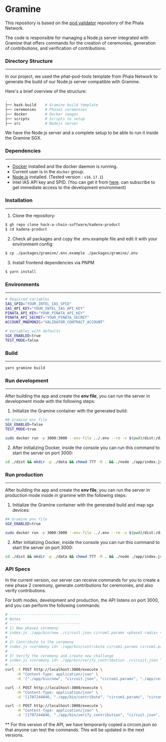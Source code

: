 # Gramine
This repository is based on the [pod validator](https://github.com/Phala-Network/phat-pod-tools) repository of the Phala Network.

The code is responsible for managing a Node.js server integrated with Gramine that offers commands for the creation of ceremonies, generation of contributions, and verification of contributions.

### Directory Structure
-----------------
In our project, we used the phat-pod-tools template from Phala Network to generate the build of our Node.js server compatible with Gramine.

Here's a brief overview of the structure:

```bash
.
├── bazk-build    # Gramine build template
├── ceremonies    # Phase1 ceremonies
├── docker        # Docker images
├── scripts       # Scripts to setup
├── src           # Nodejs server
```

We have the Node.js server and a complete setup to be able to run it inside the Gramine SGX.

### Dependencies
-----------------
- [Docker](https://docs.docker.com/get-docker/) installed and the docker daemon is running.
- Current user is in the `docker` group.
- [Node.js](https://nodejs.org/en/download/) installed. (Tested version : `v16.17.1`)
- Intel IAS API key and SPID. (You can get it from [here](https://api.portal.trustedservices.intel.com/products#product=dev-intel-software-guard-extensions-attestation-service-linkable). can subscribe to get immediate access to the development environment)

### Installation
-----------------
1) Clone the repository:
```bash
$ gh repo clone hack-a-chain-software/kadena-product
$ cd kadena-product
```

2) Check all packages and copy the .env.example file and edit it with your environment config:
```bash
$ cp ./packages/gramine/.env.example ./packages/gramine/.env
```

3) Install frontend dependencies via PNPM
```bash
$ yarn install
```

### Environments
-----------------
```bash
# Required variables
IAS_SPID="YOUR_INTEL_IAS_SPID"
IAS_API_KEY="YOUR_INTEL_IAS_API_KEY"
PINATA_API_KEY="YOUR_PINATA_API_KEY"
PINATA_API_SECRET="YOUR_PINATA_SECRET"
ACCOUNT_MNEMONIC="VALIDATOR_CONTRACT_ACCOUNT"

# Variables with defaults
SGX_ENABLED=true
TEST_MODE=false
```

### Build
-----------------
```bash
yarn gramine build
```

### Run development
-----------------
After building the app and create the **env file**, you can run the server in development mode with the following steps:

1) Initialize the Gramine container with the generated build:
```bash
## Gramine env file
SGX_ENABLED=false
TEST_MODE=true

sudo docker run -p 3000:3000 --env-file ../.env --rm -v $(pwd)/dist:/dist -it gramineproject/gramine:v1.5
```

2) After initializing Docker, inside the console you can run this command to start the server on port 3000:
```bash
cd ./dist && mkdir -p ./data && chmod 777 -R . && ./node ./app/index.js
```

### Run production
-----------------
After building the app and create the **env file**, you can run the server in production mode inside in gramine with the following steps:

1) Initialize the Gramine container with the generated build and map sgx devices:
```bash
## Gramine env file
SGX_ENABLED=true

sudo docker run -p 3000:3000 --env-file ../.env --rm -v $(pwd)/dist:/dist -it gramineproject/gramine:v1.5
```

2) After initializing Docker, inside the console you can run this command to start the server on port 3000: 
```bash
cd ./dist && mkdir -p ./data && chmod 777 -R . && ./node ./app/index.js
```

### API Specs
In the current version, our server can receive commands for you to create a new phase 2 ceremony, generate contributions for ceremonies, and also verify contributions.

For both modes, development and production, the API listens on port 3000, and you can perform the following commands:

```bash
# --------------------------------
# Notes
# --------------------------------
# 1) New phase2 ceremony
# index.js ./app/bin/new ./circuit.json circom1.params <phase1 radix> <power> 256 <ceremony name> <ceremony description> <deadline unix timestamp>
#
# 2) Contribute to the ceremony
# index.js <ceremony id> ./app/bin/contribute circom1.params circom2.params
#
# 3) Verify the ceremony and create new challange
# index.js <ceremony id> ./app/bin/verify_contribution ./circuit.json "circom1.params", "circom2.params"
# --------------------------------
curl -X POST http://localhost:3000/execute \
     -H "Content-Type: application/json" \
     -d '["./app/bin/new", "circuit.json", "circom1.params", "./app/ceremonies/p12", 12, 256, "my ceremony name", "my ceremony description", 1709221725]'

curl -X POST http://localhost:3000/execute \
     -H "Content-Type: application/json" \
     -d '[1707244846, "./app/bin/contribute", "circom1.params", "circom2.params"]'

curl -X POST http://localhost:3000/execute \
     -H "Content-Type: application/json" \
     -d '[1707244846, "./app/bin/verify_contribution", "circuit.json", "circom1.params", "circom2.params", "./"]'
```

** For this version of the API, we have temporarily copied a circom.json so that anyone can test the commands. This will be updated in the next versions.


<!-- ### zkSnark Execution using Gramine

## Introduction

This project demonstrates how to verify the zkSnark proof of the phase1 of the Groth16.

## Prerequisites

- Operating System: Ubuntu 20.04 (other Linux distributions might work but I haven't tested)

## Getting Started

### Copy SSH key to WSL (Windows Subsystem for Linux)

```bash
cp ./.ssh/gramine-vm_key.pem ~/gramine-vm_key.pem
```

### Grant access to SSH key

This command makes the file readable by the owner of the file only.

```bash
chmod 400 ~/gramine-vm_key.pem
```

### Connect to the SGX-enabled machine using SSH

```bash
ssh -i ~/gramine-vm_key.pem azureuser@172.190.7.62
```

### Copy files

If you want to copy files from your local machine to the remote machine, you can use the following command:

```bash
scp -r -i ~/gramine-vm_key.pem /mnt/d/projects/hac/repos/bazk/gramine azureuser@172.190.7.62:~/


scp -r -i ~/gramine-vm_key.pem /mnt/d/projects/hac/repos/bazk/gramine/phase1-build/phase1.manifest.template azureuser@172.190.7.62:~/gramine/phase1-build/

scp -r -i ~/gramine-vm_key.pem /mnt/d/projects/hac/repos/bazk/gramine/phase1-build/Makefile azureuser@172.190.7.62:~/gramine/phase1-build/
```

### Copy files and compile snark-setup inside the vm

```bash
# Local host
scp -r -i ~/gramine-vm_key.pem /mnt/d/Projects/HAC/Repos/snark-setup/phase1 azureuser@172.190.7.62:~/snark-setup/
scp -r -i ~/gramine-vm_key.pem /mnt/d/Projects/HAC/Repos/snark-setup/phase1-cli azureuser@172.190.7.62:~/snark-setup/

# VM host
cargo run --release --bin phase1 --features cli
cp ~/snark-setup/target/release/phase1 ~/gramine/phase1-verify/phase1-verify
cd ~/gramine/
```

#### With SGX Support

Note: This requires the hardare support SGX and properly configured, and the intel aesmd service need to be installed.

To execute your code application within an SGX enclave, utilize the following command:

```bash
sudo make run SGX=1 --always-make
./gramine-sgx phase1-verify
```

#### Without SGX (Direct Mode)

If you prefer to run your application without SGX, you can use:

```bash
sudo make run SGX=0 --always-make
./gramine-direct phase1-verify
```

## Direct execution

### Create a new cerimony

```bash
# HOST
./phase1-verify/phase1-verify --curve-kind bls12_377 --batch-size 512 --contribution-mode full --power 10 --proving-system groth16 new --challenge-fname ./data/challenge_pot10_0001.ptau --challenge-hash-fname ./data/challenge_pot10_0001.ptau.hash

# SGX
./gramine-sgx phase1-verify --curve-kind bls12_377 --batch-size 512 --contribution-mode full --power 10 --proving-system groth16 new --challenge-fname challenge --challenge-hash-fname challenge.verified.hash

### Contribute to the ceremony

```bash
SEED=`tr -dc 'A-F0-9' < /dev/urandom | head -c32`
echo $SEED > ./data/seed1

# First contribution - Step 1 - Contribute to the ceremony and generate a response file
# HOST
./phase1-verify/phase1-verify --curve-kind bls12_377 --batch-size 512 --contribution-mode full --power 10 --seed ./data/seed1 --proving-system groth16 contribute --challenge-fname ./data/challenge_pot10_0001.ptau --challenge-hash-fname ./data/challenge_pot10_0001.ptau.hash --response-fname ./data/response_pot10_0001.ptau --response-hash-fname ./data/response_pot10_0001.ptau.hash

# SGX
./gramine-sgx phase1-verify --curve-kind bls12_377 --batch-size 512 --contribution-mode full --power 10 --seed seed1 --proving-system groth16 contribute --challenge-fname challenge --challenge-hash-fname challenge.verified.hash --response-fname response --response-hash-fname response.verified.hash

# First contribution - Step 2 - Verify the contribution and generate a new challenge file
# HOST 
./phase1-verify/phase1-verify --curve-kind bls12_377 --batch-size 512 --contribution-mode full --power 10 --proving-system groth16 verify-and-transform-pok-and-correctness --challenge-fname ./data/challenge_pot10_0001.ptau --challenge-hash-fname ./data/challenge_pot10_0001.ptau.hash --response-fname ./data/response_pot10_0001.ptau --response-hash-fname ./data/response_pot10_0001.ptau.hash --new-challenge-fname ./data/challenge_pot10_0002.ptau --new-challenge-hash-fname ./data/challenge_pot10_0002.ptau.hash

# SGX
./gramine-sgx phase1-verify --curve-kind bls12_377 --batch-size 512 --contribution-mode full --power 10 --proving-system groth16 verify-and-transform-pok-and-correctness --challenge-fname challenge --challenge-hash-fname challenge.verified.hash --response-fname response --response-hash-fname response.verified.hash --new-challenge-fname challenge --new-challenge-hash-fname challenge.verified.hash


# Second contribution
# HOST
./phase1-verify/phase1-verify --curve-kind bls12_377 --batch-size 512 --contribution-mode full --power 10 --seed ./data/seed1 --proving-system groth16 contribute --challenge-fname ./data/challenge_pot10_0002.ptau --challenge-hash-fname ./data/challenge_pot10_0002.ptau.hash --response-fname ./data/response_pot10_0002.ptau --response-hash-fname ./data/response_pot10_0002.ptau.hash

# SGX
./gramine-sgx phase1-verify --curve-kind bls12_377 --batch-size 512 --contribution-mode full --power 10 --seed seed1 --proving-system groth16 contribute --challenge-fname challenge --challenge-hash-fname challenge.verified.hash --response-fname response --response-hash-fname response.verified.hash

# HOST
./phase1-verify/phase1-verify --curve-kind bls12_377 --batch-size 512 --contribution-mode full --power 10 --proving-system groth16 verify-and-transform-pok-and-correctness --challenge-fname ./data/challenge_pot10_0002.ptau --challenge-hash-fname ./data/challenge_pot10_0002.ptau.hash --response-fname ./data/response_pot10_0002.ptau --response-hash-fname ./data/response_pot10_0002.ptau.hash --new-challenge-fname ./data/challenge_pot10_0003.ptau --new-challenge-hash-fname ./data/challenge_pot10_0003.ptau.hash

# SGX
./gramine-sgx phase1-verify --curve-kind bls12_377 --batch-size 512 --contribution-mode full --power 10 --proving-system groth16 verify-and-transform-pok-and-correctness --challenge-fname challenge --challenge-hash-fname challenge.verified.hash --response-fname response --response-hash-fname response.verified.hash --new-challenge-fname challenge --new-challenge-hash-fname challenge.verified.hash
````

### Verify the contribution

```bash
# HOST
./phase1-verify/phase1-verify --curve-kind bls12_377 --batch-size 512 --contribution-mode full --power 10 --proving-system groth16 verify-and-transform-ratios --response-fname ./data/challenge_pot10_0002.ptau

# SGX
./gramine-sgx phase1-verify --curve-kind bls12_377 --batch-size 512 --contribution-mode full --power 10 --proving-system groth16 verify-and-transform-ratios --response-fname challenge


./phase1-verify/phase1-verify --curve-kind bls12_377 --batch-size 512 --contribution-mode full --power 10 --proving-system groth16 verify-and-transform-ratios --response-fname ./data/challenge_pot10_0003.ptau
```

## Differences between memory map (not works on sgx) and buffer writer (works on sgx)

mmap (memory map) and BufWriter in Rust serve different purposes and operate at different levels of abstraction when it comes to handling I/O operations:

### Memory Map (mmap)

- Low-Level: Memory mapping is a low-level mechanism provided by the operating system that maps a file or device into memory. It allows a program to access file data directly from memory rather than going through read and write system calls, which can be more efficient for certain operations because it avoids the overhead of the system call interface.

- File as Memory: When a file is memory-mapped, it appears to the program as a part of its virtual memory address space. This can make reading from and writing to the file as easy as accessing memory arrays, which can be very fast and convenient, especially for random access and for large files.

- Page Caching: The OS manages the memory-mapped file through its page cache. This means that changes to the mapped memory are not immediately written to the file but are cached and flushed to disk at the discretion of the OS, which can optimize I/O operations.

- Direct Access: Memory mapping is useful when you need to manipulate a file as if it were a large array, or when you want multiple processes to share access to the same file data.

### BufWriter

- High-Level: BufWriter is a high-level abstraction provided by Rust's standard library. It wraps around a Write instance and buffers the writes to it, reducing the number of write operations that actually hit the underlying writer, which is often a file or a network stream.

- Buffered I/O: The purpose of BufWriter is to reduce the number of write system calls by collecting data to be written in a memory buffer and then writing it out in larger chunks. This can greatly improve performance when many small writes are performed.

- Explicit Control: Unlike memory-mapped I/O, where the OS decides when to flush the cache to disk, with BufWriter you have more explicit control over when data is written out through the flush method.

- Simplicity and Safety: BufWriter is generally easier to use correctly than memory mapping, as it abstracts away many of the complexities and potential pitfalls of direct file memory access. It's also more idiomatic in Rust for regular file I/O operations.

### Key Differences

- Control: mmap gives you more control and potentially better performance for large files or shared memory, but it's also more complex and can introduce subtle bugs if not used carefully. BufWriter is simpler and safer for common I/O tasks.

- Use Case: mmap is often used for applications that require processing large files or implementing inter-process communication. BufWriter is typically used for writing data to files or streams where you want to minimize system call overhead.

- Operating System: mmap's behavior and performance can be highly dependent on the operating system's implementation of virtual memory and page caching. BufWriter's behavior is more consistent across platforms because it relies on Rust's standard library for buffering logic.

- In summary, whether to use mmap or BufWriter depends on the specific requirements of your application, the size of the data you're working with, the access patterns, and the level of control you need over I/O operations. -->
